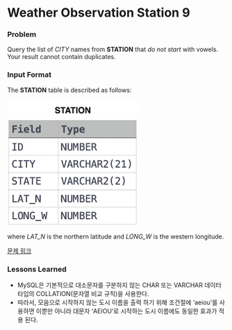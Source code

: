 # Weather Observation Station 9

### Problem

Query the list of *CITY* names from **STATION** that *do not start* with vowels. Your result cannot contain duplicates.

### Input Format

The **STATION** table is described as follows:

![image.png](image.png)

where *LAT_N* is the northern latitude and *LONG_W* is the western longitude.

[문제 링크](https://www.hackerrank.com/challenges/weather-observation-station-9/problem?isFullScreen=true)

### Lessons Learned

- MySQL은 기본적으로 대소문자를 구분하지 않는 CHAR 또는 VARCHAR 데이터 타입의 COLLATION(문자열 비교 규칙)을 사용한다.
- 따라서, 모음으로 시작하지 않는 도시 이름을 출력 하기 위해 조건절에 ‘aeiou’를 사용하면 이뿐만 아니라 대문자 ‘AEIOU’로 시작하는 도시 이름에도 동일한 효과가 적용 된다.